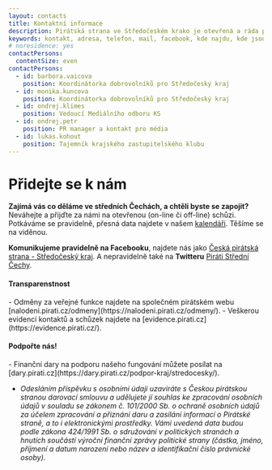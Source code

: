 ```yaml
---
layout: contacts
title: Kontaktní informace
description: Pirátská strana ve Středočeském krako je otevřená a ráda přivítá nové členy, registrované příznivce dobrovolníky a odpoví na vaše dotazy
keywords: kontakt, adresa, telefon, mail, facebook, kde najdu, kde jsou
# noresidence: yes
contactPersons:
  contentSize: even
contactPersons:
  - id: barbora.vaicova
    position: Koordinátorka dobrovolníků pro Středočeský kraj
  - id: monika.kuncova
    position: Koordinátorka dobrovolníků pro Středočeský kraj
  - id: ondrej.klimes
    position: Vedoucí Mediálního odboru KS
  - id: ondrej.petr
    position: PR manager a kontakt pro média
  - id: lukas.kohout
    position: Tajemník krajského zastupitelského klubu
---
```

 <h1>Přidejte se k nám</h1>

**Zajímá vás co děláme ve středních Čechách, a chtěli byste se zapojit?** Neváhejte a přijďte za námi na otevřenou (on-line či off-line) schůzi. Potkáváme se pravidelně, přesná data najdete v našem <a href="{{site.calendar.page}}">kalendáři</a>. Těšíme se na viděnou.

**Komunikujeme pravidelně na Facebooku**, najdete nás jako [Česká pirátská strana - Středočeský kraj](https://www.facebook.com/PiratiStredniCechy).
A nepravidelně také na **Twitteru** [Piráti Střední Čechy](https://twitter.com/pirati_sck).

<h4>Transparenstnost</h4>
- Odměny za veřejné funkce najdete na společném pirátském webu [nalodeni.pirati.cz/odmeny](https://nalodeni.pirati.cz/odmeny/).
- Veškerou evidenci kontaktů a schůzek najdete na [evidence.pirati.cz](https://evidence.pirati.cz/).

<h4>Podpořte nás!</h4>
- Finanční dary na podporu našeho fungování můžete posílat na [dary.pirati.cz](https://dary.pirati.cz/podpor-kraj/stredocesky/).

- *Odesláním příspěvku s osobními údaji uzavíráte s Českou pirátskou stranou darovací smlouvu a udělujete jí souhlas ke zpracování osobních údajů v souladu se zákonem č. 101/2000 Sb. o ochraně osobních údajů za účelem zpracování a přiznání daru a zasílání informací o Pirátské straně, a to i elektronickými prostředky. Vámi uvedená data budou podle zákona 424/1991 Sb. o sdružování v politických stranách a hnutích součástí výroční finanční zprávy politické strany (částka, jméno, příjmení a datum narození nebo název a identifikační číslo právnické osoby).*
